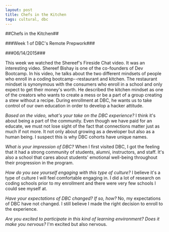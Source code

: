 ```yaml
---
layout: post
title: Chefs in the Kitchen
tags: cultural, dbc
---
```

##Chefs in the Kitchen##

###Week 1 of DBC's Remote Prepwork###

###06/14/2015###

This week we watched the Shereef's Fireside Chat video. It was an interesting video. Shereef Bishay is one of the co-founders of Dev Bootcamp. In his video, he talks about the two different mindsets of people who enroll in a coding bootcamp--restaurant and kitchen. The restaurant mindset is synonymous with the consumers who enroll in a school and only expect to get their money's worth. He described the kitchen mindset as one of the creators who wants to create a mess or be a part of a group creating a stew without a recipe. During enrollment at DBC, he wants us to take control of our own education in order to develop a hacker attitude.

*Based on the video, what's your take on the DBC experience?*
I think it's about being a part of the community. Even though we have paid for an educate, we must not lose sight of the fact that connections matter just as much if not more. It not only about growing as a developer but also as a human being. I suspect this is why DBC cohorts have unique names.

*What is your impression of DBC?*
When I first visited DBC, I got the feeling that it had a strong community of students, alumni, instructors, and staff. It's also a school that cares about students' emotional well-being throughout their progression in the program.

*How do you see yourself engaging with this type of culture?*
I believe it's a type of culture I will feel comfortable engaging in. I did a lot of research on coding schools
prior to my enrollment and there were very few schools I could see myself at.

*Have your expectations of DBC changed? If so, how?*
No, my expectations of DBC have not changed. I still believe I made the right decision to enroll to the experience.

*Are you excited to participate in this kind of learning environment? Does it make you nervous?*
I'm excited but also nervous.